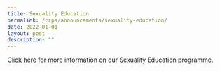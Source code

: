 ```yaml
---
title: Sexuality Education
permalink: /czps/announcements/sexuality-education/
date: 2022-01-01
layout: post
description: ""
---
```

<p><a href="https://www.chongzhengpri.moe.edu.sg/czps-experience/curriculum/character-and-citizenship-education/">Click here</a>&nbsp;for more information on our Sexuality Education programme.</p>
